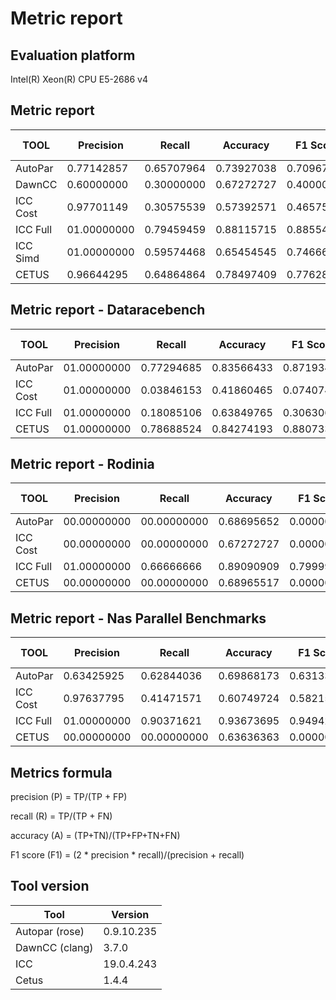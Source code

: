 # Metric report

## Evaluation platform

Intel(R) Xeon(R) CPU E5-2686 v4

## Metric report 

 TOOL | Precision | Recall | Accuracy | F1 Score | True Positive | True Negative | False Positive | False Negative | Eliminated Loops | Different Parallelization 
 --- | --- | --- | --- | --- | --- | --- | --- | --- | --- | ---
 AutoPar | 0.77142857 | 0.65707964 | 0.73927038 | 0.70967741 | 297 | 392 | 88 | 155 | 7 | 418 | 
 DawnCC | 0.60000000 | 0.30000000 | 0.67272727 | 0.40000000 | 6 | 31 | 4 | 14 | 0 |  8 | 
 ICC Cost | 0.97701149 | 0.30575539 | 0.57392571 | 0.46575341 | 255 | 533 | 6 | 579 | 136 |  85 | 
 ICC Full | 01.00000000 | 0.79459459 | 0.88115715 | 0.88554216 | 588 | 539 | 0 | 152 | 136 |  179 | 
 ICC Simd | 01.00000000 | 0.59574468 | 0.65454545 | 0.74666666 | 28 | 8 | 0 | 19 | 0 |  8 | 
 CETUS | 0.96644295 | 0.64864864 | 0.78497409 | 0.77628031 | 144 | 159 | 5 | 78 | 0 |  14 | 


## Metric report - Dataracebench

 TOOL | Precision | Recall | Accuracy | F1 Score | True Positive | True Negative | False Positive | False Negative | Eliminated Loops | Different Parallelization 
 --- | --- | --- | --- | --- | --- | --- | --- | --- | --- | ---
 AutoPar | 01.00000000 | 0.77294685 | 0.83566433 | 0.87193459 | 160 | 79 | 0 | 47 | 0 | 5 | 
 ICC Cost | 01.00000000 | 0.03846153 | 0.41860465 | 0.07407405 | 7 | 119 | 0 | 175 | 123 |  63 | 
 ICC Full | 01.00000000 | 0.18085106 | 0.63849765 | 0.30630630 | 17 | 119 | 0 | 77 | 123 |  151 | 
 CETUS | 01.00000000 | 0.78688524 | 0.84274193 | 0.88073394 | 144 | 65 | 0 | 39 | 0 |  8 | 


## Metric report - Rodinia

 TOOL | Precision | Recall | Accuracy | F1 Score | True Positive | True Negative | False Positive | False Negative | Eliminated Loops | Different Parallelization 
 --- | --- | --- | --- | --- | --- | --- | --- | --- | --- | ---
 AutoPar | 00.00000000 | 00.00000000 | 0.68695652 | 0.00000000 | 0 | 79 | 9 | 27 | 0 | 13 | 
 ICC Cost | 00.00000000 | 00.00000000 | 0.67272727 | 0.00000000 | 0 | 111 | 0 | 54 | 4 |  0 | 
 ICC Full | 01.00000000 | 0.66666666 | 0.89090909 | 0.79999999 | 36 | 111 | 0 | 18 | 4 |  0 | 
 CETUS | 00.00000000 | 00.00000000 | 0.68965517 | 0.00000000 | 0 | 80 | 1 | 35 | 0 |  5 | 


## Metric report  - Nas Parallel Benchmarks

 TOOL | Precision | Recall | Accuracy | F1 Score | True Positive | True Negative | False Positive | False Negative | Eliminated Loops | Different Parallelization 
 --- | --- | --- | --- | --- | --- | --- | --- | --- | --- | ---
 AutoPar | 0.63425925 | 0.62844036 | 0.69868173 | 0.63133639 | 137 | 234 | 79 | 81 | 7 | 400 | 
 ICC Cost | 0.97637795 | 0.41471571 | 0.60749724 | 0.58215960 | 248 | 303 | 6 | 350 | 9 |  22 | 
 ICC Full | 01.00000000 | 0.90371621 | 0.93673695 | 0.94942324 | 535 | 309 | 0 | 57 | 9 |  28 | 
 CETUS | 00.00000000 | 00.00000000 | 0.63636363 | 0.00000000 | 0 | 14 | 4 | 4 | 0 |  1 | 



## Metrics formula

precision (P) = TP/(TP + FP)

recall (R) = TP/(TP + FN)

accuracy (A) = (TP+TN)/(TP+FP+TN+FN)

F1 score (F1) = (2 * precision * recall)/(precision + recall)


## Tool version

 Tool | Version 
 --- | --- 
 Autopar (rose) | 0.9.10.235 
 DawnCC (clang) | 3.7.0 
 ICC | 19.0.4.243 
 Cetus | 1.4.4 
